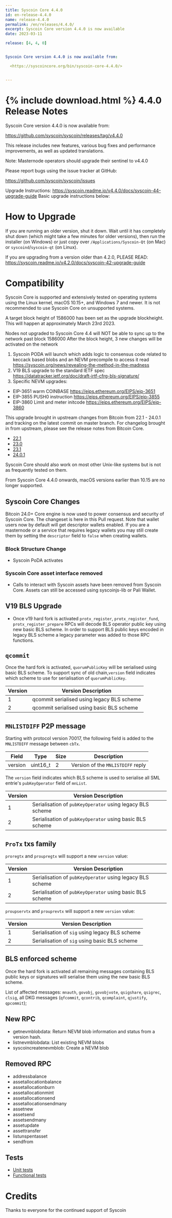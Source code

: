 ```yaml
---
title: Syscoin Core 4.4.0
id: en-release-4.4.0
name: release-4.4.0
permalink: /en/releases/4.4.0/
excerpt: Syscoin Core version 4.4.0 is now available
date: 2023-03-11

release: [4, 4, 0]


Syscoin Core version 4.4.0 is now available from:

  <https://syscoincore.org/bin/syscoin-core-4.4.0/>


---
```

{% include download.html %}
4.4.0 Release Notes
======================

Syscoin Core version 4.4.0 is now available from:

  <https://github.com/syscoin/syscoin/releases/tag/v4.4.0>

This release includes new features, various bug fixes and performance
improvements, as well as updated translations.

Note: Masternode operators should upgrade their sentinel to v4.4.0 

Please report bugs using the issue tracker at GitHub:

  <https://github.com/syscoin/syscoin/issues>


Upgrade Instructions: <https://syscoin.readme.io/v4.4.0/docs/syscoin-44-upgrade-guide>
Basic upgrade instructions below:

How to Upgrade
==============

If you are running an older version, shut it down. Wait until it has completely
shut down (which might take a few minutes for older versions), then run the
installer (on Windows) or just copy over `/Applications/Syscoin-Qt` (on Mac)
or `syscoind`/`syscoin-qt` (on Linux).

If you are upgrading from a version older than 4.2.0, PLEASE READ: <https://syscoin.readme.io/v4.2.0/docs/syscoin-42-upgrade-guide>

Compatibility
==============

Syscoin Core is supported and extensively tested on operating systems using
the Linux kernel, macOS 10.15+, and Windows 7 and newer. It is not recommended
to use Syscoin Core on unsupported systems.

A target block height of 1586000 has been set as the upgrade blockheight.
This will happen at approximately March 23rd 2023.

Nodes not upgraded to Syscoin Core 4.4 will NOT be able to sync up to the network past block 1586000
After the block height, 3 new changes will be activated on the network
1. Syscoin PODA will launch which adds logic to consensus code related to keccack based blobs and an NEVM precompile to access it read <https://syscoin.org/news/revealing-the-method-in-the-madness>
2. V19 BLS upgrade to the standard IETF spec <https://datatracker.ietf.org/doc/draft-irtf-cfrg-bls-signature/>
3. Specific NEVM upgrades:
  - EIP-3651 warm COINBASE <https://eips.ethereum.org/EIPS/eip-3651>
  - EIP-3855 PUSH0 instruction <https://eips.ethereum.org/EIPS/eip-3855>
  - EIP-3860 Limit and meter initcode <https://eips.ethereum.org/EIPS/eip-3860>

This upgrade brought in upstream changes from Bitcoin from 22.1 - 24.0.1 and tracking on the latest commit on master branch.  For changelog brought in from upstream, please see the release notes from Bitcoin Core.
- [22.1](https://bitcoincore.org/en/releases/22.1/)
- [23.0](https://bitcoincore.org/en/releases/23.0/)
- [23.1](https://bitcoincore.org/en/releases/23.1/)
- [24.0.1](https://bitcoincore.org/en/releases/24.0.1/)

Syscoin Core should also work on most other Unix-like systems but is not
as frequently tested on them.

From Syscoin Core 4.4.0 onwards, macOS versions earlier than 10.15 are no
longer supported. 

Syscoin Core Changes
--------------------
Bitcoin 24.0+ Core engine is now used to power consensus and security of Syscoin Core. The changeset is here in this Pull request. Note that wallet users now by default will get descriptor wallets enabled. If you are a masternode or a service that requires legacy wallets you may still create them by setting the `descriptor` field to `false` when creating wallets.

### Block Structure Change
- Syscoin PoDA activates

### Syscoin Core asset interface removed
- Calls to interact with Syscoin assets have been removed from Syscoin Core.  Assets can still be accessed using syscoinjs-lib or Pali Wallet.

V19 BLS Upgrade
----------------

- Once v19 hard fork is activated `protx_register`, `protx_register_fund`, `protx_register_prepare` RPCs will decode BLS operator public key using new basic BLS scheme. In order to support BLS public keys encoded in legacy BLS scheme a legacy parameter was added to those RPC functions.

`qcommit`
--------------------

Once the hard fork is activated, `quorumPublicKey` will be serialised using basic BLS scheme.
To support sync of old chain,`version` field indicates which scheme to use for serialisation of `quorumPublicKey`.

| Version | Version Description                                     |
|---------|---------------------------------------------------------|
| 1       | qcommit serialised using legacy BLS scheme              |
| 2       | qcommit serialised using basic BLS scheme               |

`MNLISTDIFF` P2P message
--------

Starting with protocol version 70017, the following field is added to the `MNLISTDIFF` message between `cbTx`.

| Field               | Type | Size | Description                       |
|---------------------| --- | --- |-----------------------------------|
| version             | uint16_t | 2 | Version of the `MNLISTDIFF` reply |

The `version` field indicates which BLS scheme is used to serialise all SML entrie's `pubKeyOperator` field of `mnList`.

| Version | Version Description                                       |
|---------|-----------------------------------------------------------|
| 1       | Serialisation of `pubKeyOperator` using legacy BLS scheme |
| 2       | Serialisation of `pubKeyOperator` using basic BLS scheme  |

`ProTx` txs family 
--------

`proregtx` and `proupregtx` will support a new `version` value:

| Version | Version Description                                       |
|---------|-----------------------------------------------------------|
| 1       | Serialisation of `pubKeyOperator` using legacy BLS scheme |
| 2       | Serialisation of `pubKeyOperator` using basic BLS scheme  |

`proupservtx` and `prouprevtx` will support a new `version` value:

| Version | Version Description                            |
|---------|------------------------------------------------|
| 1       | Serialisation of `sig` using legacy BLS scheme |
| 2       | Serialisation of `sig` using basic BLS scheme  |


BLS enforced scheme
--------
Once the hard fork is activated all remaining messages containing BLS public keys or signatures will serialise them using the new basic BLS scheme.

List of affected messages:
`mnauth`, `govobj`, `govobjvote`,  `qsigshare`, `qsigrec`, `clsig`, all DKG messages (`qfcommit`, `qcontrib`, `qcomplaint`, `qjustify`, `qpcommit`);

New RPC
-------
- getnevmblobdata: Return NEVM blob information and status from a version hash.
- listnevmblobdata: List existing NEVM blobs
- syscoincreatenevmblob: Create a NEVM blob

Removed RPC
-----------
- addressbalance
- assetallocationbalance
- assetallocationburn
- assetallocationmint
- assetallocationsend
- assetallocationsendmany
- assetnew
- assetsend
- assetsendmany
- assetupdate
- assettransfer
- listunspentasset
- sendfrom

Tests
-----
- [Unit tests](https://github.com/syscoin/syscoin/tree/master/src/test)
- [Functional tests](https://github.com/syscoin/syscoin/tree/master/test/functional)

Credits
=======

Thanks to everyone for the continued support of Syscoin

